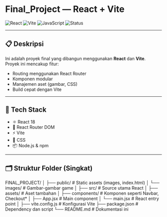 # Final_Project — React + Vite

![React](https://img.shields.io/badge/React-18.0-blue?logo=react)
![Vite](https://img.shields.io/badge/Vite-4.0-purple?logo=vite)
![JavaScript](https://img.shields.io/badge/JavaScript-ES6+-yellow?logo=javascript)
![Status](https://img.shields.io/badge/Status-Active-brightgreen)

---

## 📋 Deskripsi

Ini adalah proyek final yang dibangun menggunakan **React** dan **Vite**.  
Proyek ini mencakup fitur:
- Routing menggunakan React Router
- Komponen modular
- Manajemen aset (gambar, CSS)
- Build cepat dengan Vite

---

## 🧰 Tech Stack

- ⚛️ React 18
- 🚦 React Router DOM
- ⚡ Vite
- 🎨 CSS
- 📦 Node.js & npm

---

## 🗂️ Struktur Folder (Singkat)

FINAL_PROJECT/
│
├── public/ # Static assets (images, index.html)
│ └── images/ # Gambar-gambar game
│
├── src/ # Source utama React
│ ├── assets/ # Aset tambahan
│ ├── components/ # Komponen seperti Navbar, Checkout*
│ ├── App.jsx # Main component
│ └── main.jsx # React entry point
│
├── vite.config.js # Konfigurasi Vite
├── package.json # Dependency dan script
└── README.md # Dokumentasi ini